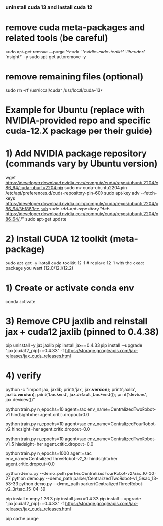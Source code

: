 ### uninstall cuda 13 and install cuda 12
# remove cuda meta-packages and related tools (be careful)
sudo apt-get remove --purge '^cuda.*' 'nvidia-cuda-toolkit' 'libcudnn*' 'nsight*' -y
sudo apt-get autoremove -y
# remove remaining files (optional)
sudo rm -rf /usr/local/cuda* /usr/local/cuda-13*
# Example for Ubuntu (replace with NVIDIA-provided repo and specific cuda-12.X package per their guide)
# 1) Add NVIDIA package repository (commands vary by Ubuntu version)
wget https://developer.download.nvidia.com/compute/cuda/repos/ubuntu2204/x86_64/cuda-ubuntu2204.pin
sudo mv cuda-ubuntu2204.pin /etc/apt/preferences.d/cuda-repository-pin-600
sudo apt-key adv --fetch-keys https://developer.download.nvidia.com/compute/cuda/repos/ubuntu2204/x86_64/3bf863cc.pub
sudo add-apt-repository "deb https://developer.download.nvidia.com/compute/cuda/repos/ubuntu2204/x86_64/ /"
sudo apt-get update

# 2) Install CUDA 12 toolkit (meta-package)
sudo apt-get -y install cuda-toolkit-12-1   # replace 12-1 with the exact package you want (12.0/12.1/12.2)


# 1) Create or activate conda env
conda activate <your-env>

# 3) Remove CPU jaxlib and reinstall jax + cuda12 jaxlib (pinned to 0.4.38)
pip uninstall -y jax jaxlib
pip install jax==0.4.33
pip install --upgrade "jax[cuda12_pip]==0.4.33" -f https://storage.googleapis.com/jax-releases/jax_cuda_releases.html

# 4) verify
python -c "import jax, jaxlib; print('jax', jax.__version__); print('jaxlib', jaxlib.__version__); print('backend', jax.default_backend()); print('devices', jax.devices())"

python train.py n_epochs=10 agent=sac env_name=CentralizedTwoRobot-v1 hindsight=her agent.critic.dropout=0.0

python train.py n_epochs=10 agent=sac env_name=CentralizedFourRobot-v2 hindsight=her agent.critic.dropout=0.0

python train.py n_epochs=10 agent=sac env_name=CentralizedTwoRobot-v1_5 hindsight=her agent.critic.dropout=0.0

python train.py n_epochs=1000 agent=sac env_name=CentralizedThreeRobot-v2_3r hindsight=her agent.critic.dropout=0.0

python demo.py --demo_path parker/CentralizedFourRobot-v2/sac_16-36-27
python demo.py --demo_path parker/CentralizedTwoRobot-v1_5/sac_13-53-33
python demo.py --demo_path parker/CentralizedThreeRobot-v2_3r/sac_15-04-39


pip install numpy 1.26.3
pip install jax==0.4.33
pip install --upgrade "jax[cuda12_pip]==0.4.33" -f https://storage.googleapis.com/jax-releases/jax_cuda_releases.html

pip cache purge